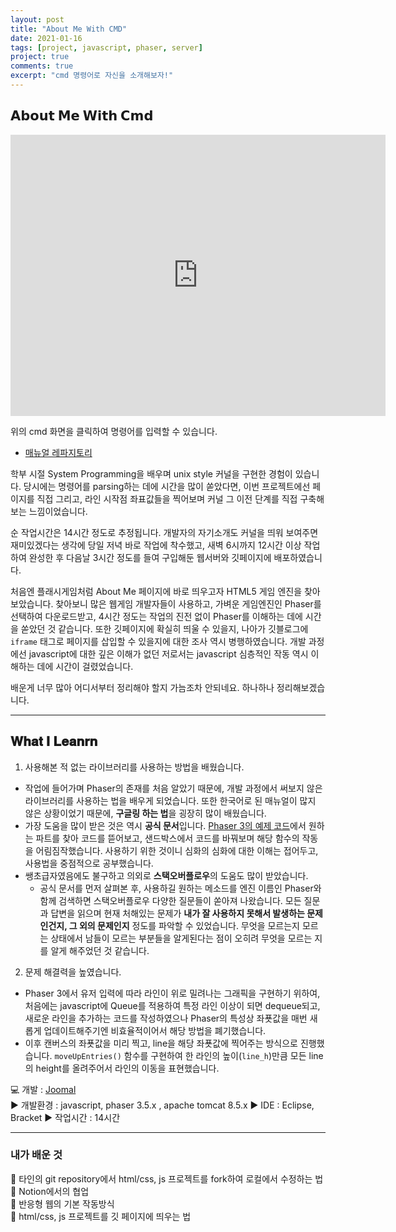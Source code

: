 ```yaml
---
layout: post
title: "About Me With CMD"
date: 2021-01-16
tags: [project, javascript, phaser, server]
project: true
comments: true
excerpt: "cmd 명령어로 자신을 소개해보자!"
---
```


## 𝗔𝗯𝗼𝘂𝘁 𝗠𝗲 𝗪𝗶𝘁𝗵 𝗖𝗺𝗱

<center>
<iframe width="600" height="450" src="https://joomal.github.io/AboutMeCMD/index.html" frameborder="0" scrolling="no" align="center"> <p> 브라우저가 iframe 요소를 지원하지 않습니다. </p></iframe>
</center>

위의 cmd 화면을 클릭하여 명령어를 입력할 수 있습니다.  
- [매뉴얼 레파지토리](https://github.com/JooMal/AboutMeCMD)  

학부 시절 System Programming을 배우며 unix style 커널을 구현한 경험이 있습니다. 당시에는 명령어를 parsing하는 데에 시간을 많이 쏟았다면, 이번 프로젝트에선 페이지를 직접 그리고, 라인 시작점 좌표값들을 찍어보며 커널 그 이전 단계를 직접 구축해보는 느낌이었습니다.  

순 작업시간은 14시간 정도로 추정됩니다. 개발자의 자기소개도 커널을 띄워 보여주면 재미있겠다는 생각에 당일 저녁 바로 작업에 착수했고, 새벽 6시까지 12시간 이상 작업하여 완성한 후 다음날 3시간 정도를 들여 구입해둔 웹서버와 깃페이지에 배포하였습니다.  

처음엔 플래시게임처럼 About Me 페이지에 바로 띄우고자 HTML5 게임 엔진을 찾아보았습니다. 찾아보니 많은 웹게임 개발자들이 사용하고, 가벼운 게임엔진인 Phaser를 선택하여 다운로드받고, 4시간 정도는 작업의 진전 없이 Phaser를 이해하는 데에 시간을 쏟았던 것 같습니다. 또한 깃페이지에 확실히 띄울 수 있을지, 나아가 깃블로그에 `iframe` 태그로 페이지를 삽입할 수 있을지에 대한 조사 역시 병행하였습니다. 개발 과정에선 javascript에 대한 깊은 이해가 없던 저로서는 javascript 심층적인 작동 역시 이해하는 데에 시간이 걸렸었습니다.  

배운게 너무 많아 어디서부터 정리해야 할지 가늠조차 안되네요. 하나하나 정리해보겠습니다.  

---

## 𝐖𝐡𝐚𝐭 𝐈 𝐋𝐞𝐚𝐧𝐫𝐧

1. 사용해본 적 없는 라이브러리를 사용하는 방법을 배웠습니다.
- 작업에 들어가며 Phaser의 존재를 처음 알았기 때문에, 개발 과정에서 써보지 않은 라이브러리를 사용하는 법을 배우게 되었습니다. 또한 한국어로 된 매뉴얼이 많지 않은 상황이었기 때문에, **구글링 하는 법**을 굉장히 많이 배웠습니다.
- 가장 도움을 많이 받은 것은 역시 **공식 문서**입니다. [Phaser 3의 예제 코드](https://phaser.io/examples)에서 원하는 파트를 찾아 코드를 뜯어보고, 샌드박스에서 코드를 바꿔보며 해당 함수의 작동을 어림짐작했습니다. 사용하기 위한 것이니 심화의 심화에 대한 이해는 접어두고, 사용법을 중점적으로 공부했습니다.
- 쌩초급자였음에도 불구하고 의외로 **스택오버플로우**의 도움도 많이 받았습니다.
  - 공식 문서를 먼저 살펴본 후, 사용하길 원하는 메소드를 엔진 이름인 Phaser와 함께 검색하면 스택오버플로우 다양한 질문들이 쏟아져 나왔습니다. 모든 질문과 답변을 읽으며 현재 처해있는 문제가 **내가 잘 사용하지 못해서 발생하는 문제인건지, 그 외의 문제인지** 정도를 파악할 수 있었습니다. 무엇을 모르는지 모르는 상태에서 남들이 모르는 부분들을 알게된다는 점이 오히려 무엇을 모르는 지를 알게 해주었던 것 같습니다.

2. 문제 해결력을 높였습니다.
- Phaser 3에서 유저 입력에 따라 라인이 위로 밀려나는 그래픽을 구현하기 위하여, 처음에는 javascript에 Queue를 적용하여 특정 라인 이상이 되면 dequeue되고, 새로운 라인을 추가하는 코드를 작성하였으나 Phaser의 특성상 좌푯값을 매번 새롭게 업데이트해주기엔 비효율적이어서 해당 방법을 폐기했습니다.
- 이후 캔버스의 좌푯값을 미리 찍고, line을 해당 좌푯값에 찍어주는 방식으로 진행했습니다. `moveUpEntries()` 함수를 구현하여 한 라인의 높이(`line_h`)만큼 모든 line의 height를 올려주어서 라인의 이동을 표현했습니다.


💻 개발 : [Joomal](https://github.com/JooMal)  
▶️ 개발환경 : javascript, phaser 3.5.x , apache tomcat 8.5.x
▶️ IDE : Eclipse, Bracket
▶️ 작업시간 : 14시간

---
### 내가 배운 것
🔶 타인의 git repository에서 html/css, js 프로젝트를 fork하여 로컬에서 수정하는 법  
🔶 Notion에서의 협업  
🔶 반응형 웹의 기본 작동방식  
🔶 html/css, js 프로젝트를 깃 페이지에 띄우는 법  
